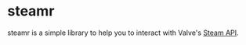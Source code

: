 # steamr

steamr is a simple library to help you to interact with Valve's [Steam API](https://developer.valvesoftware.com/wiki/Steam_Web_API).
